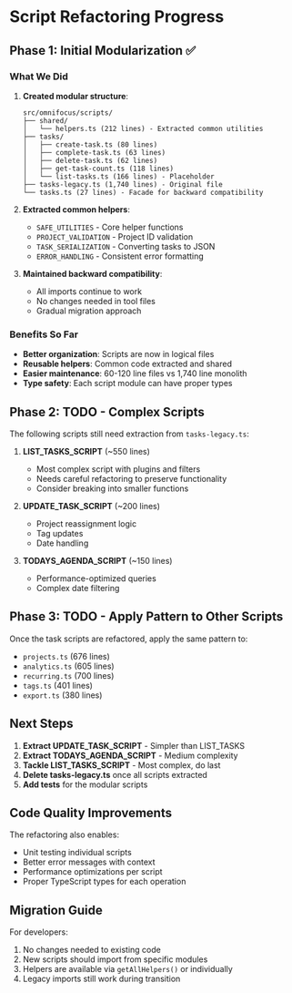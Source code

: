 # Script Refactoring Progress

## Phase 1: Initial Modularization ✅

### What We Did
1. **Created modular structure**:
   ```
   src/omnifocus/scripts/
   ├── shared/
   │   └── helpers.ts (212 lines) - Extracted common utilities
   ├── tasks/
   │   ├── create-task.ts (80 lines)
   │   ├── complete-task.ts (63 lines)
   │   ├── delete-task.ts (62 lines)
   │   ├── get-task-count.ts (118 lines)
   │   └── list-tasks.ts (166 lines) - Placeholder
   ├── tasks-legacy.ts (1,740 lines) - Original file
   └── tasks.ts (27 lines) - Facade for backward compatibility
   ```

2. **Extracted common helpers**:
   - `SAFE_UTILITIES` - Core helper functions
   - `PROJECT_VALIDATION` - Project ID validation
   - `TASK_SERIALIZATION` - Converting tasks to JSON
   - `ERROR_HANDLING` - Consistent error formatting

3. **Maintained backward compatibility**:
   - All imports continue to work
   - No changes needed in tool files
   - Gradual migration approach

### Benefits So Far
- **Better organization**: Scripts are now in logical files
- **Reusable helpers**: Common code extracted and shared
- **Easier maintenance**: 60-120 line files vs 1,740 line monolith
- **Type safety**: Each script module can have proper types

## Phase 2: TODO - Complex Scripts

The following scripts still need extraction from `tasks-legacy.ts`:

1. **LIST_TASKS_SCRIPT** (~550 lines)
   - Most complex script with plugins and filters
   - Needs careful refactoring to preserve functionality
   - Consider breaking into smaller functions

2. **UPDATE_TASK_SCRIPT** (~200 lines)
   - Project reassignment logic
   - Tag updates
   - Date handling

3. **TODAYS_AGENDA_SCRIPT** (~150 lines)
   - Performance-optimized queries
   - Complex date filtering

## Phase 3: TODO - Apply Pattern to Other Scripts

Once the task scripts are refactored, apply the same pattern to:
- `projects.ts` (676 lines)
- `analytics.ts` (605 lines)
- `recurring.ts` (700 lines)
- `tags.ts` (401 lines)
- `export.ts` (380 lines)

## Next Steps

1. **Extract UPDATE_TASK_SCRIPT** - Simpler than LIST_TASKS
2. **Extract TODAYS_AGENDA_SCRIPT** - Medium complexity
3. **Tackle LIST_TASKS_SCRIPT** - Most complex, do last
4. **Delete tasks-legacy.ts** once all scripts extracted
5. **Add tests** for the modular scripts

## Code Quality Improvements

The refactoring also enables:
- Unit testing individual scripts
- Better error messages with context
- Performance optimizations per script
- Proper TypeScript types for each operation

## Migration Guide

For developers:
1. No changes needed to existing code
2. New scripts should import from specific modules
3. Helpers are available via `getAllHelpers()` or individually
4. Legacy imports still work during transition